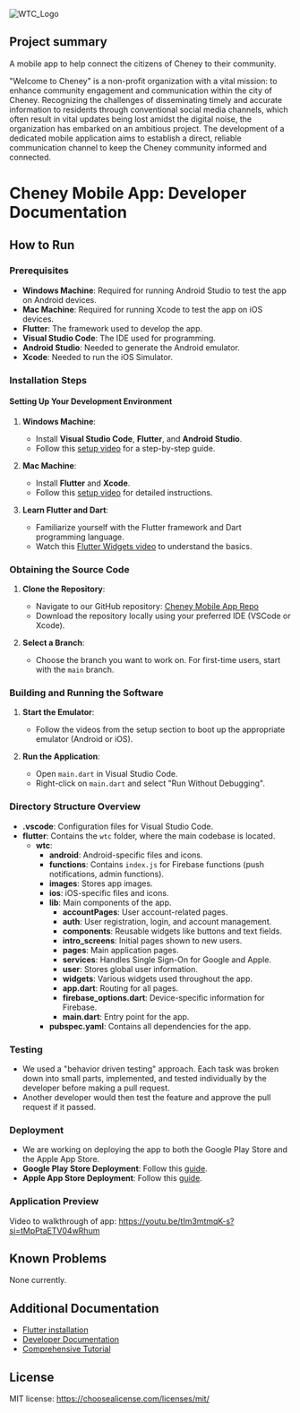 
![WTC_Logo](https://github.com/user-attachments/assets/fd52de6d-7ef5-4bc6-912b-dce1f6729078)

## Project summary

A mobile app to help connect the citizens of Cheney to their community.

"Welcome to Cheney" is a non-profit organization with a vital mission: to enhance community engagement and communication within the city of Cheney. Recognizing the challenges of disseminating timely and accurate information to residents through conventional social media channels, which often result in vital updates being lost amidst the digital noise, the organization has embarked on an ambitious project. The development of a dedicated mobile application aims to establish a direct, reliable communication channel to keep the Cheney community informed and connected.

# Cheney Mobile App: Developer Documentation

## How to Run

### Prerequisites
- **Windows Machine**: Required for running Android Studio to test the app on Android devices.
- **Mac Machine**: Required for running Xcode to test the app on iOS devices.
- **Flutter**: The framework used to develop the app.
- **Visual Studio Code**: The IDE used for programming.
- **Android Studio**: Needed to generate the Android emulator.
- **Xcode**: Needed to run the iOS Simulator.

### Installation Steps

#### Setting Up Your Development Environment

1. **Windows Machine**:
    - Install **Visual Studio Code**, **Flutter**, and **Android Studio**.
    - Follow this [setup video](https://www.youtube.com/watch?v=VFDbZk2xhO4&list=PLCC34OHNcOtpx9qCZNvNbIT1Gx3BAOku) for a step-by-step guide.

2. **Mac Machine**:
    - Install **Flutter** and **Xcode**.
    - Follow this [setup video](https://www.youtube.com/watch?v=KdO9B_CZmzo) for detailed instructions.

3. **Learn Flutter and Dart**:
    - Familiarize yourself with the Flutter framework and Dart programming language.
    - Watch this [Flutter Widgets video](https://www.youtube.com/watch?v=HbzUzEg8Aqc&list=PLCC34OHNcOto7WU2QzVn3hnpSOYEdflVf) to understand the basics.

### Obtaining the Source Code

1. **Clone the Repository**:
    - Navigate to our GitHub repository: [Cheney Mobile App Repo](https://github.com/CSCD488-Winter2024/senior-project-the-a-team)
    - Download the repository locally using your preferred IDE (VSCode or Xcode).

2. **Select a Branch**:
    - Choose the branch you want to work on. For first-time users, start with the `main` branch.

### Building and Running the Software

1. **Start the Emulator**:
    - Follow the videos from the setup section to boot up the appropriate emulator (Android or iOS).

2. **Run the Application**:
    - Open `main.dart` in Visual Studio Code.
    - Right-click on `main.dart` and select "Run Without Debugging".

### Directory Structure Overview

- **.vscode**: Configuration files for Visual Studio Code.
- **flutter**: Contains the `wtc` folder, where the main codebase is located.
    - **wtc**:
        - **android**: Android-specific files and icons.
        - **functions**: Contains `index.js` for Firebase functions (push notifications, admin functions).
        - **images**: Stores app images.
        - **ios**: iOS-specific files and icons.
        - **lib**: Main components of the app.
            - **accountPages**: User account-related pages.
            - **auth**: User registration, login, and account management.
            - **components**: Reusable widgets like buttons and text fields.
            - **intro_screens**: Initial pages shown to new users.
            - **pages**: Main application pages.
            - **services**: Handles Single Sign-On for Google and Apple.
            - **user**: Stores global user information.
            - **widgets**: Various widgets used throughout the app.
            - **app.dart**: Routing for all pages.
            - **firebase_options.dart**: Device-specific information for Firebase.
            - **main.dart**: Entry point for the app.
        - **pubspec.yaml**: Contains all dependencies for the app.

### Testing

- We used a "behavior driven testing" approach. Each task was broken down into small parts, implemented, and tested individually by the developer before making a pull request.
- Another developer would then test the feature and approve the pull request if it passed.

### Deployment

- We are working on deploying the app to both the Google Play Store and the Apple App Store.
- **Google Play Store Deployment**: Follow this [guide](https://www.youtube.com/watch?v=Jk4X3EDXi7s&t=202s).
- **Apple App Store Deployment**: Follow this [guide](https://www.youtube.com/watch?v=0zgDF81ZLrQ&t=651s).

### Application Preview
Video to walkthrough of app: https://youtu.be/tIm3mtmqK-s?si=tMpPtaETV04wRhum


## Known Problems
None currently.
## Additional Documentation
* [Flutter installation](https://docs.flutter.dev/get-started/install)
* [Developer Documentation](https://github.com/CSCD488-Winter2024/senior-project-the-a-team/blob/main/Developer_Documentation.pdf)
* [Comprehensive Tutorial](https://www.youtube.com/watch?v=tIm3mtmqK-s)
## License
MIT license: https://choosealicense.com/licenses/mit/

